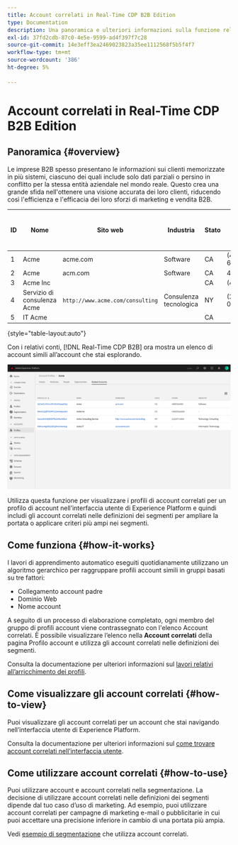 ```yaml
---
title: Account correlati in Real-Time CDP B2B Edition
type: Documentation
description: Una panoramica e ulteriori informazioni sulla funzione relativa agli account in Experience Platform Real-Time CDP B2B.
exl-id: 37fd2cdb-87c0-4e5e-9599-ad4f397f7c28
source-git-commit: 14e3eff3ea2469023823a35ee1112568f5b5f4f7
workflow-type: tm+mt
source-wordcount: '386'
ht-degree: 5%

---
```


# Account correlati in Real-Time CDP B2B Edition

## Panoramica {#overview}

Le imprese B2B spesso presentano le informazioni sui clienti memorizzate in più sistemi, ciascuno dei quali include solo dati parziali o persino in conflitto per la stessa entità aziendale nel mondo reale. Questo crea una grande sfida nell&#39;ottenere una visione accurata dei loro clienti, riducendo così l&#39;efficienza e l&#39;efficacia dei loro sforzi di marketing e vendita B2B.

| ID | Nome | Sito web | Industria | Stato | Telefono | Ha un&#39;opportunità aperta con importo > `$1 million` |
|---|---|---|---|---|---|---|
| 1 | Acme | acme.com | Software | CA | (408)536-6000 |  |
| 2 | Acme | acm.com | Software | CA | 4085366000 | x |
| 3 | Acme Inc |  |  | CA | (408)5366000 |  |
| 4 | Servizio di consulenza Acme | `http://www.acme.com/consulting` | Consulenza tecnologica | NY | (212) 471-0904 | x |
| 5 | IT Acme |  |  | CA |  |  |

{style=&quot;table-layout:auto&quot;}

Con i relativi conti, [!DNL Real-Time CDP B2B] ora mostra un elenco di account simili all’account che stai esplorando.

![Schermata che mostra gli account correlati nell’interfaccia utente di Experience Platform.](/help/rtcdp/b2b-ai-ml-services/assets/related-accounts-in-ui.png)

Utilizza questa funzione per visualizzare i profili di account correlati per un profilo di account nell’interfaccia utente di Experience Platform e quindi includi gli account correlati nelle definizioni dei segmenti per ampliare la portata o applicare criteri più ampi nei segmenti.

## Come funziona {#how-it-works}

I lavori di apprendimento automatico eseguiti quotidianamente utilizzano un algoritmo gerarchico per raggruppare profili account simili in gruppi basati su tre fattori:

* Collegamento account padre
* Dominio Web
* Nome account

A seguito di un processo di elaborazione completato, ogni membro del gruppo di profili account viene contrassegnato con l&#39;elenco Account correlati. È possibile visualizzare l’elenco nella **Account correlati** della pagina Profilo account e utilizza gli account correlati nelle definizioni dei segmenti.

Consulta la documentazione per ulteriori informazioni sul [lavori relativi all’arricchimento dei profili](/help/dataflows/ui/b2b/monitor-profile-enrichment.md).

## Come visualizzare gli account correlati {#how-to-view}

Puoi visualizzare gli account correlati per un account che stai navigando nell’interfaccia utente di Experience Platform.

Consulta la documentazione per ulteriori informazioni sul [come trovare account correlati nell’interfaccia utente](/help/rtcdp/accounts/account-profile-ui-guide.md#related-accounts-tab).

## Come utilizzare account correlati {#how-to-use}

Puoi utilizzare account e account correlati nella segmentazione. La decisione di utilizzare account correlati nelle definizioni dei segmenti dipende dal tuo caso d’uso di marketing. Ad esempio, puoi utilizzare account correlati per campagne di marketing e-mail o pubblicitarie in cui puoi accettare una precisione inferiore in cambio di una portata più ampia.

Vedi [esempio di segmentazione](/help/rtcdp/segmentation/b2b.md#related-accounts) che utilizza account correlati.
